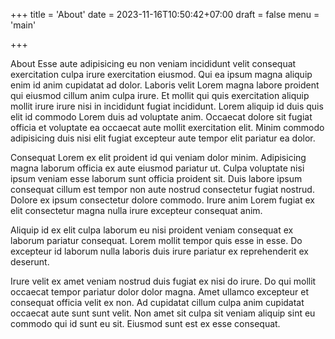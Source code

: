 +++
title = 'About'
date = 2023-11-16T10:50:42+07:00
draft = false
menu = 'main'

+++

About Esse aute adipisicing eu non veniam incididunt velit consequat exercitation culpa irure exercitation eiusmod. Qui ea ipsum magna aliquip enim id anim cupidatat ad dolor. Laboris velit Lorem magna labore proident qui eiusmod cillum anim culpa irure. Et mollit qui quis exercitation aliquip mollit irure irure nisi in incididunt fugiat incididunt. Lorem aliquip id duis quis elit id commodo Lorem duis ad voluptate anim. Occaecat dolore sit fugiat officia et voluptate ea occaecat aute mollit exercitation elit. Minim commodo adipisicing duis nisi elit fugiat excepteur aute tempor elit pariatur ea dolor.

Consequat Lorem ex elit proident id qui veniam dolor minim. Adipisicing magna laborum officia ex aute eiusmod pariatur ut. Culpa voluptate nisi ipsum veniam esse laborum sunt officia proident sit. Duis labore ipsum consequat cillum est tempor non aute nostrud consectetur fugiat nostrud. Dolore ex ipsum consectetur dolore commodo. Irure anim Lorem fugiat ex elit consectetur magna nulla irure excepteur consequat anim.

Aliquip id ex elit culpa laborum eu nisi proident veniam consequat ex laborum pariatur consequat. Lorem mollit tempor quis esse in esse. Do excepteur id laborum nulla laboris duis irure pariatur ex reprehenderit ex deserunt.

Irure velit ex amet veniam nostrud duis fugiat ex nisi do irure. Do qui mollit occaecat tempor pariatur dolor dolor magna. Amet ullamco excepteur et consequat officia velit ex non. Ad cupidatat cillum culpa anim cupidatat occaecat aute sunt sunt velit. Non amet sit culpa sit veniam aliquip sint eu commodo qui id sunt eu sit. Eiusmod sunt est ex esse consequat.